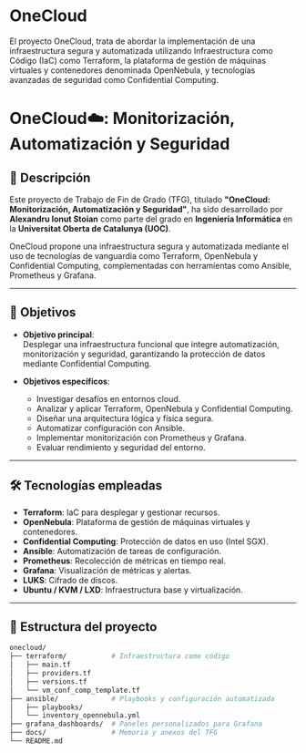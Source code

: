# OneCloud

El proyecto OneCloud, trata de abordar la implementación de una infraestructura segura y automatizada utilizando Infraestructura como Código (IaC) como Terraform, la plataforma de gestión de máquinas virtuales y contenedores denominada OpenNebula, y tecnologías avanzadas de seguridad como Confidential Computing.

# OneCloud☁️: Monitorización, Automatización y Seguridad

## 📌 Descripción

Este proyecto de Trabajo de Fin de Grado (TFG), titulado **"OneCloud: Monitorización, Automatización y Seguridad"**, ha sido desarrollado por **Alexandru Ionut Stoian** como parte del grado en **Ingeniería Informática** en la **Universitat Oberta de Catalunya (UOC)**.

OneCloud propone una infraestructura segura y automatizada mediante el uso de tecnologías de vanguardia como Terraform, OpenNebula y Confidential Computing, complementadas con herramientas como Ansible, Prometheus y Grafana.

---

## 🎯 Objetivos

- **Objetivo principal**:  
  Desplegar una infraestructura funcional que integre automatización, monitorización y seguridad, garantizando la protección de datos mediante Confidential Computing.

- **Objetivos específicos**:
  - Investigar desafíos en entornos cloud.
  - Analizar y aplicar Terraform, OpenNebula y Confidential Computing.
  - Diseñar una arquitectura lógica y física segura.
  - Automatizar configuración con Ansible.
  - Implementar monitorización con Prometheus y Grafana.
  - Evaluar rendimiento y seguridad del entorno.

---

## 🛠️ Tecnologías empleadas

- **Terraform**: IaC para desplegar y gestionar recursos.
- **OpenNebula**: Plataforma de gestión de máquinas virtuales y contenedores.
- **Confidential Computing**: Protección de datos en uso (Intel SGX).
- **Ansible**: Automatización de tareas de configuración.
- **Prometheus**: Recolección de métricas en tiempo real.
- **Grafana**: Visualización de métricas y alertas.
- **LUKS**: Cifrado de discos.
- **Ubuntu / KVM / LXD**: Infraestructura base y virtualización.

---

## 🧱 Estructura del proyecto

```bash
onecloud/
├── terraform/           # Infraestructura como código
│   ├── main.tf
│   ├── providers.tf
│   ├── versions.tf
│   └── vm_conf_comp_template.tf
├── ansible/             # Playbooks y configuración automatizada
│   ├── playbooks/
│   └── inventory_opennebula.yml
├── grafana_dashboards/  # Paneles personalizados para Grafana
├── docs/                # Memoria y anexos del TFG
└── README.md
